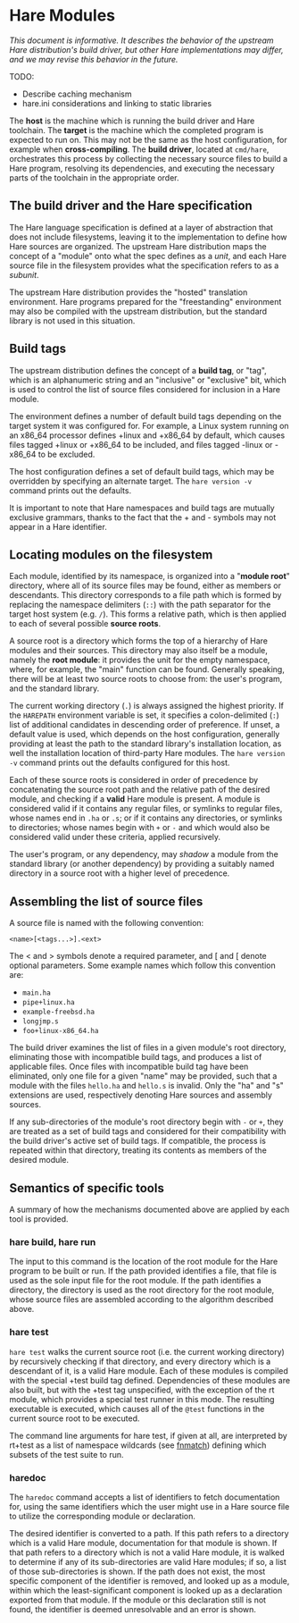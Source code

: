 # Hare Modules

*This document is informative. It describes the behavior of the upstream Hare
distribution's build driver, but other Hare implementations may differ, and we
may revise this behavior in the future.*

TODO:

- Describe caching mechanism
- hare.ini considerations and linking to static libraries

The **host** is the machine which is running the build driver and Hare
toolchain. The **target** is the machine which the completed program is expected
to run on. This may not be the same as the host configuration, for example when
**cross-compiling**. The **build driver**, located at `cmd/hare`, orchestrates
this process by collecting the necessary source files to build a Hare program,
resolving its dependencies, and executing the necessary parts of the toolchain
in the appropriate order.

## The build driver and the Hare specification

The Hare language specification is defined at a layer of abstraction that does
not include filesystems, leaving it to the implementation to define how Hare
sources are organized. The upstream Hare distribution maps the concept of a
"module" onto what the spec defines as a *unit*, and each Hare source file in
the filesystem provides what the specification refers to as a *subunit*.

The upstream Hare distribution provides the "hosted" translation environment.
Hare programs prepared for the "freestanding" environment may also be compiled
with the upstream distribution, but the standard library is not used in this
situation.

## Build tags

The upstream distribution defines the concept of a **build tag**, or "tag",
which is an alphanumeric string and an "inclusive" or "exclusive" bit, which is
used to control the list of source files considered for inclusion in a Hare
module.

The environment defines a number of default build tags depending on the target
system it was configured for. For example, a Linux system running on an x86\_64
processor defines +linux and +x86\_64 by default, which causes files tagged
+linux or +x86\_64 to be included, and files tagged -linux or -x86\_64 to be
excluded.

The host configuration defines a set of default build tags, which may be
overridden by specifying an alternate target. The `hare version -v` command
prints out the defaults.

It is important to note that Hare namespaces and build tags are mutually
exclusive grammars, thanks to the fact that the + and - symbols may not appear
in a Hare identifier.

## Locating modules on the filesystem

Each module, identified by its namespace, is organized into a "**module root**"
directory, where all of its source files may be found, either as members or
descendants. This directory corresponds to a file path which is formed by
replacing the namespace delimiters (`::`) with the path separator for the target
host system (e.g. `/`). This forms a relative path, which is then applied to
each of several possible **source roots**.

A source root is a directory which forms the top of a hierarchy of Hare modules
and their sources. This directory may also itself be a module, namely the **root
module**: it provides the unit for the empty namespace, where, for example, the
"main" function can be found. Generally speaking, there will be at least two
source roots to choose from: the user's program, and the standard library.

The current working directory (`.`) is always assigned the highest priority. If
the `HAREPATH` environment variable is set, it specifies a colon-delimited (`:`)
list of additional candidates in descending order of preference. If unset, a
default value is used, which depends on the host configuration, generally
providing at least the path to the standard library's installation location, as
well the installation location of third-party Hare modules. The `hare version
-v` command prints out the defaults configured for this host.

Each of these source roots is considered in order of precedence by concatenating
the source root path and the relative path of the desired module, and checking
if a **valid** Hare module is present. A module is considered valid if it
contains any regular files, or symlinks to regular files, whose names end in
`.ha` or `.s`; or if it contains any directories, or symlinks to directories;
whose names begin with `+` or `-` and which would also be considered valid under
these criteria, applied recursively.

The user's program, or any dependency, may *shadow* a module from the standard
library (or another dependency) by providing a suitably named directory in a
source root with a higher level of precedence.

## Assembling the list of source files

A source file is named with the following convention:

`<name>[<tags...>].<ext>`

The \< and \> symbols denote a required parameter, and \[ and \[ denote optional
parameters. Some example names which follow this convention are:

- `main.ha`
- `pipe+linux.ha`
- `example-freebsd.ha`
- `longjmp.s`
- `foo+linux-x86_64.ha`

The build driver examines the list of files in a given module's root directory,
eliminating those with incompatible build tags, and produces a list of
applicable files. Once files with incompatible build tag have been eliminated,
only one file for a given "name" may be provided, such that a module with the
files `hello.ha` and `hello.s` is invalid. Only the "ha" and "s" extensions are
used, respectively denoting Hare sources and assembly sources.

If any sub-directories of the module's root directory begin with `-` or `+`,
they are treated as a set of build tags and considered for their compatibility
with the build driver's active set of build tags. If compatible, the process is
repeated within that directory, treating its contents as members of the desired
module.

## Semantics of specific tools

A summary of how the mechanisms documented above are applied by each tool is
provided.

### hare build, hare run

The input to this command is the location of the root module for the Hare
program to be built or run. If the path provided identifies a file, that file is
used as the sole input file for the root module. If the path identifies a
directory, the directory is used as the root directory for the root module,
whose source files are assembled according to the algorithm described above.

### hare test

`hare test` walks the current source root (i.e. the current working directory)
by recursively checking if that directory, and every directory which is a
descendant of it, is a valid Hare module. Each of these modules is compiled with
the special +test build tag defined. Dependencies of these modules are also
built, but with the +test tag unspecified, with the exception of the rt module,
which provides a special test runner in this mode. The resulting executable is
executed, which causes all of the `@test` functions in the current source root
to be executed.

The command line arguments for hare test, if given at all, are interpreted by
rt+test as a list of namespace wildcards (see [fnmatch]) defining which subsets
of the test suite to run.

[fnmatch]: https://docs.harelang.org/fnmatch

### haredoc

The `haredoc` command accepts a list of identifiers to fetch documentation for,
using the same identifiers which the user might use in a Hare source file to
utilize the corresponding module or declaration.

The desired identifier is converted to a path. If this path refers to a
directory which is a valid Hare module, documentation for that module is shown.
If that path refers to a directory which is not a valid Hare module, it is
walked to determine if any of its sub-directories are valid Hare modules; if so,
a list of those sub-directories is shown. If the path does not exist, the most
specific component of the identifier is removed, and looked up as a module,
within which the least-significant component is looked up as a declaration
exported from that module. If the module or this declaration still is not found,
the identifier is deemed unresolvable and an error is shown.

